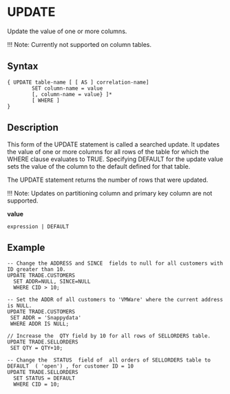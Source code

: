 # UPDATE

Update the value of one or more columns.

!!! Note: 
	Currently not supported on column tables.

## Syntax

``` pre
{ UPDATE table-name [ [ AS ] correlation-name]
        SET column-name = value
        [, column-name = value} ]*
        [ WHERE ]    
}
```

<a id="reference_9518856325F74F79B13674B8E060E6C5__section_F763D37B83E54D828B8572FF3192C67F"></a>
## Description

This form of the UPDATE statement is called a searched update. It updates the value of one or more columns for all rows of the table for which the WHERE clause evaluates to TRUE. Specifying DEFAULT for the update value sets the value of the column to the default defined for that table.

The UPDATE statement returns the number of rows that were updated.

!!! Note:
	Updates on partitioning column and primary key column are not supported. 

<a id="reference_9518856325F74F79B13674B8E060E6C5__section_E3CBEF5040C141AF99A321C394A4C137"></a>

**value**

``` pre
expression | DEFAULT
```

<a id="reference_9518856325F74F79B13674B8E060E6C5__section_B9BA421C1A534CADB9FBE16B0B01D5F2"></a>


## Example


``` pre
-- Change the ADDRESS and SINCE  fields to null for all customers with ID greater than 10.
UPDATE TRADE.CUSTOMERS
  SET ADDR=NULL, SINCE=NULL
  WHERE CID > 10;

-- Set the ADDR of all customers to 'VMWare' where the current address is NULL.
UPDATE TRADE.CUSTOMERS
 SET ADDR = 'Snappydata'
 WHERE ADDR IS NULL;

// Increase the  QTY field by 10 for all rows of SELLORDERS table.
UPDATE TRADE.SELLORDERS 
 SET QTY = QTY+10;

-- Change the  STATUS  field of  all orders of SELLORDERS table to DEFAULT  ( 'open') , for customer ID = 10
UPDATE TRADE.SELLORDERS
  SET STATUS = DEFAULT
  WHERE CID = 10;
```


